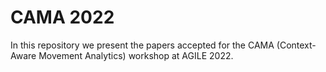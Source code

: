 # CAMA 2022
In this repository we present the papers accepted for the CAMA (Context-Aware Movement Analytics) workshop at AGILE 2022.
